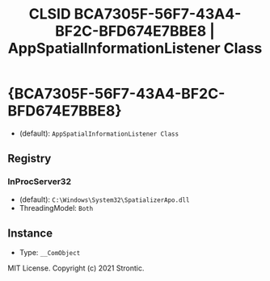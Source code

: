 ﻿---
title: "CLSID BCA7305F-56F7-43A4-BF2C-BFD674E7BBE8 | AppSpatialInformationListener Class"
excerpt: What is COM-Object CLSID BCA7305F-56F7-43A4-BF2C-BFD674E7BBE8?
---

# {BCA7305F-56F7-43A4-BF2C-BFD674E7BBE8}

* (default): `AppSpatialInformationListener Class`

## Registry


### InProcServer32

* (default): `C:\Windows\System32\SpatializerApo.dll`
* ThreadingModel: `Both`

## Instance

* Type: `__ComObject`

MIT License. Copyright (c) 2021 Strontic.


